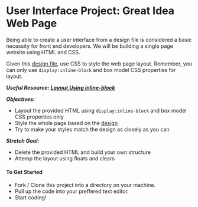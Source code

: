 # User Interface Project: Great Idea Web Page

Being able to create a user interface from a design file is considered a basic necessity for front end developers. We will be building a single page website using HTML and CSS. 

Given this [design file](design-files/desktop.jpg), use CSS to style the web page layout. Remember, you can only use `display:inline-block` and box model CSS properties for layout.

***Useful Resource: [Layout Using inline-block](http://learnlayout.com/inline-block-layout.html)***

***Objectives:*** 
- Layout the provided HTML using `display:inline-block` and box model CSS properties only
- Style the whole page based on the [design](design-files/desktop.jpg)
- Try to make your styles match the design as closely as you can

***Stretch Goal:*** 
- Delete the provided HTML and build your own structure
- Attemp the layout using floats and clears

#### To Get Started
* Fork / Clone this project into a directory on your machine.
* Pull up the code into your preffered text editor.
* Start coding!